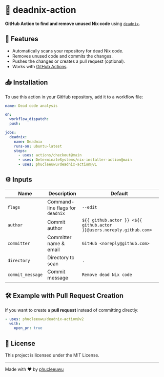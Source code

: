 # 🧹 deadnix-action

**GitHub Action to find and remove unused Nix code** using [`deadnix`](https://github.com/astro/deadnix).

## 🚀 Features
- Automatically scans your repository for dead Nix code.
- Removes unused code and commits the changes.
- Pushes the changes or creates a pull request (optional).
- Works with [GitHub Actions](https://github.com/features/actions).

## 📥 Installation

To use this action in your GitHub repository, add it to a workflow file:

```yaml
name: Dead code analysis

on:
  workflow_dispatch:
  push:

jobs:
  deadnix:
    name: Deadnix
    runs-on: ubuntu-latest
    steps:
      - uses: actions/checkout@main
      - uses: DeterminateSystems/nix-installer-action@main
      - uses: phucleeuwu/deadnix-action@v1
```

## ⚙️ Inputs

| Name           | Description | Default |
|---------------|-------------|---------|
| `flags`       | Command-line flags for `deadnix` | `--edit` |
| `author`      | Commit author | `${{ github.actor }} <${{ github.actor }}@users.noreply.github.com>` |
| `committer`   | Committer name & email | `GitHub <noreply@github.com>` |
| `directory`   | Directory to scan | `.` |
| `commit_message` | Commit message | `Remove dead Nix code` |

## 🛠 Example with Pull Request Creation
If you want to create a **pull request** instead of committing directly:

```yaml
- uses: phucleeuwu/deadnix-action@v2
  with:
    open_pr: true
```

## 📝 License
This project is licensed under the MIT License.

---

Made with ❤️ by [phucleeuwu](https://github.com/phucleeuwu)

